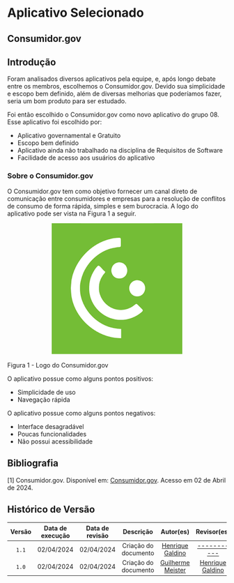 # Aplicativo Selecionado

## Consumidor.gov

## Introdução

 Foram analisados diversos aplicativos pela equipe, e, após longo debate entre os membros, escolhemos o Consumidor.gov. Devido sua simplicidade e escopo bem definido, além de diversas melhorias que poderíamos fazer, seria um bom produto para ser estudado. 

Foi então escolhido o Consumidor.gov como novo aplicativo do grupo 08. Esse aplicativo foi escolhido por:


- Aplicativo governamental e Gratuito
- Escopo bem definido
- Aplicativo ainda não trabalhado na disciplina de Requisitos de Software
- Facilidade de acesso aos usuários do aplicativo
  
### Sobre o Consumidor.gov

O Consumidor.gov tem como objetivo fornecer um canal direto de comunicação entre consumidores e empresas para a resolução de conflitos de consumo de forma rápida, simples e sem burocracia. A logo do aplicativo pode ser vista na Figura 1 a seguir.

<div align="center">
<img src="https://github.com/Requisitos-de-Software/2024.1-Consumidor.gov/blob/main/assets/img/logos/logo.png?raw=true" aly="Consumidor.gov_logo" style="width: 300px">
</div>

Figura 1 - Logo do Consumidor.gov

O aplicativo possue como alguns pontos positivos:

- Simplicidade de uso
- Navegação rápida

O aplicativo possue como alguns pontos negativos:

- Interface desagradável
- Poucas funcionalidades
- Não possui acessibilidade

## Bibliografia
[1] Consumidor.gov. Disponível em: [Consumidor.gov](https://play.google.com/store/apps/details?id=br.com.consumidor&hl=pt_BR&gl=US). Acesso em 02 de Abril de 2024.

## Histórico de Versão
| Versão | Data de execução | Data de revisão |  Descrição            | Autor(es)         | Revisor(es)  |
| :------: | :----------: | :--------: | :--------------------: | :-------------: | :----------: |
| `1.1`  | 02/04/2024 | 02/04/2024 | Criação do documento | [Henrique Galdino](https://github.com/hgaldino05) | [-----------](https://github.com/) |
| `1.0`  | 02/04/2024 | 02/04/2024 | Criação do documento | [Guilherme Meister](https://github.com/gmeister18) | [Henrique Galdino](https://github.com/hgaldino05) |


